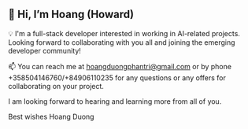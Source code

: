 ## 👋 Hi, I’m Hoang (Howard)

💡 I'm a full-stack developer interested in working in AI-related projects. Looking forward to collaborating with you all and joining the emerging developer community!

📫 You can reach me at hoangduongphantri@gmail.com or by phone +358504146760/+84906110235 for any questions or any offers for collaborating on your project.

I am looking forward to hearing and learning more from all of you.  

Best wishes
Hoang Duong

<!---
hoangduong-coder/hoangduong-coder is a ✨ special ✨ repository because its `README.md` (this file) appears on your GitHub profile.
You can click the Preview link to take a look at your changes.
--->
